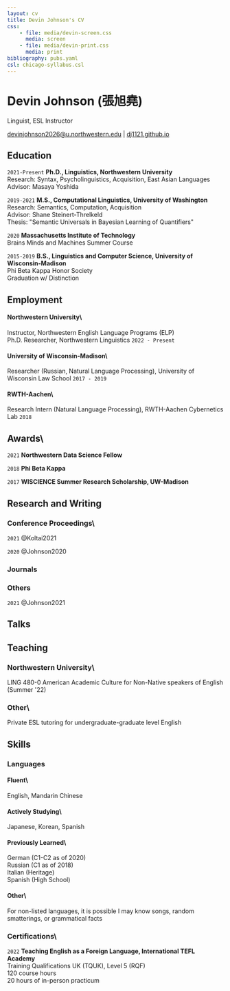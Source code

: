 ```yaml
---
layout: cv
title: Devin Johnson's CV
css:
    - file: media/devin-screen.css
      media: screen
    - file: media/devin-print.css
      media: print
bibliography: pubs.yaml
csl: chicago-syllabus.csl
---
```


# Devin Johnson (張旭堯)
Linguist, ESL Instructor

<div id="webaddress">
<a href="mailto:devinjohnson@u.northwestern.edu">devinjohnson2026@u.northwestern.edu</a>
| <a href="dj1121.github.io">dj1121.github.io</a>
</div>

## Education
`2021-Present`
__Ph.D., Linguistics, Northwestern University__\
Research: Syntax, Psycholinguistics, Acquisition, East Asian Languages\
Advisor: Masaya Yoshida

`2019-2021`
__M.S., Computational Linguistics, University of Washington__\
Research: Semantics, Computation, Acquisition\
Advisor: Shane Steinert-Threlkeld\
Thesis: "Semantic Universals in Bayesian Learning of Quantifiers"

`2020`
__Massachusetts Institute of Technology__\
Brains Minds and Machines Summer Course

`2015-2019`
__B.S., Linguistics and Computer Science, University of Wisconsin-Madison__\
Phi Beta Kappa Honor Society\
Graduation w/ Distinction

## Employment

#### Northwestern University\
Instructor, Northwestern English Language Programs (ELP)\
Ph.D. Researcher, Northwestern Linguistics
`2022 - Present`

#### University of Wisconsin-Madison\
Researcher (Russian, Natural Language Processing), University of Wisconsin Law School
`2017 - 2019`

#### RWTH-Aachen\
Research Intern (Natural Language Processing), RWTH-Aachen Cybernetics Lab
`2018`

## Awards\
`2021`
__Northwestern Data Science Fellow__

`2018`
__Phi Beta Kappa__

`2017`
__WISCIENCE Summer Research Scholarship, UW-Madison__


## Research and Writing

### Conference Proceedings\
`2021`
@Koltai2021

`2020`
@Johnson2020

### Journals

### Others
`2021`
@Johnson2021

## Talks

## Teaching

### Northwestern University\

LING 480-0 American Academic Culture for Non-Native speakers of English (Summer '22)

### Other\
Private ESL tutoring for undergraduate-graduate level English

## Skills

### Languages

#### Fluent\
English, Mandarin Chinese

#### Actively Studying\
Japanese, Korean, Spanish

#### Previously Learned\
German (C1-C2 as of 2020)\
Russian (C1 as of 2018)\
Italian (Heritage)\
Spanish (High School)

#### Other\
For non-listed languages, it is possible I may know songs, random smatterings, or grammatical facts

### Certifications\
`2022`
__Teaching English as a Foreign Language, International TEFL Academy__\
Training Qualifications UK (TQUK), Level 5 (RQF)\
120 course hours\
20 hours of in-person practicum

